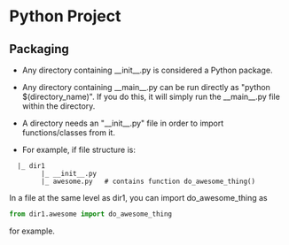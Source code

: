# Python Project

## Packaging
- Any directory containing \_\_init\_\_.py is considered a Python package.

- Any directory containing \_\_main\_\_.py can be run directly as "python $(directory_name)". If you do this, it will simply run the \_\_main\_\_.py file within the directory.

- A directory needs an "\_\_init\_\_.py" file in order to import functions/classes from it.

- For example, if file structure is:
```
  |_ dir1
        |_ __init__.py
        |_ awesome.py   # contains function do_awesome_thing()
```

In a file at the same level as dir1, you can import do_awesome_thing as
```python
from dir1.awesome import do_awesome_thing
```
for example.


